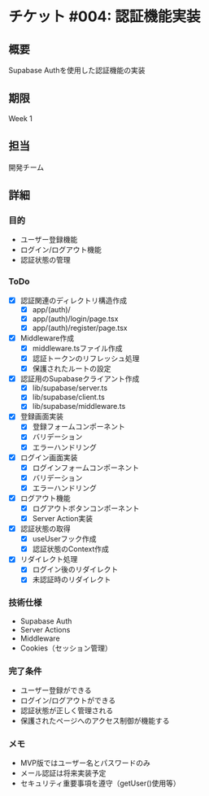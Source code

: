 # チケット #004: 認証機能実装

## 概要
Supabase Authを使用した認証機能の実装

## 期限
Week 1

## 担当
開発チーム

## 詳細

### 目的
- ユーザー登録機能
- ログイン/ログアウト機能
- 認証状態の管理

### ToDo
- [x] 認証関連のディレクトリ構造作成
  - [x] app/(auth)/
  - [x] app/(auth)/login/page.tsx
  - [x] app/(auth)/register/page.tsx
- [x] Middleware作成
  - [x] middleware.tsファイル作成
  - [x] 認証トークンのリフレッシュ処理
  - [x] 保護されたルートの設定
- [x] 認証用のSupabaseクライアント作成
  - [x] lib/supabase/server.ts
  - [x] lib/supabase/client.ts
  - [x] lib/supabase/middleware.ts
- [x] 登録画面実装
  - [x] 登録フォームコンポーネント
  - [x] バリデーション
  - [x] エラーハンドリング
- [x] ログイン画面実装
  - [x] ログインフォームコンポーネント
  - [x] バリデーション
  - [x] エラーハンドリング
- [x] ログアウト機能
  - [x] ログアウトボタンコンポーネント
  - [x] Server Action実装
- [x] 認証状態の取得
  - [x] useUserフック作成
  - [x] 認証状態のContext作成
- [x] リダイレクト処理
  - [x] ログイン後のリダイレクト
  - [x] 未認証時のリダイレクト

### 技術仕様
- Supabase Auth
- Server Actions
- Middleware
- Cookies（セッション管理）

### 完了条件
- ユーザー登録ができる
- ログイン/ログアウトができる
- 認証状態が正しく管理される
- 保護されたページへのアクセス制御が機能する

### メモ
- MVP版ではユーザー名とパスワードのみ
- メール認証は将来実装予定
- セキュリティ重要事項を遵守（getUser()使用等）